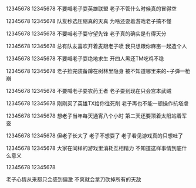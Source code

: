 12345678 12345678 不要喊老子耍英雄联盟 老子不管什么时候真的冒得空 

12345678 12345678 队友秒选压缩真的天真 为啥还耍着游戏老子搞不懂 

12345678 12345678 不要喊老子耍守望先锋 老子真的确实是冇得天分 

12345678 12345678 总有队友喜欢开着麦跟老子喷 我只想跟你麻亩一起造个人

12345678 12345678 不要喊老子耍绝地求生  开四人黑还TM吃鸡不稳

12345678 12345678 老子捡完装备蹲在树林里隐身 被不知道哪里来的~子弹一枪崩

12345678 12345678 不要喊老子耍农药王者 老子耍到现在只会宫本武贼

12345678 12345678 刚刚买了英雄TX给你往死削 老子再也不能一顿操作抗塔虐

12345678 12345678 想老子当年每天通宵八个小时 第二天还要顶着太阳站着军姿

12345678 12345678 但老子长大了 老子不想耍了 老子看见游戏真的只想吐了

12345678 12345678 大家在同样的游戏里消耗互相精力 不知道这样事情到底什么意义

12345678 12345678 

老子心情从来都只会感到偏激 不爽就会拿刀砍掉所有的天敌 
